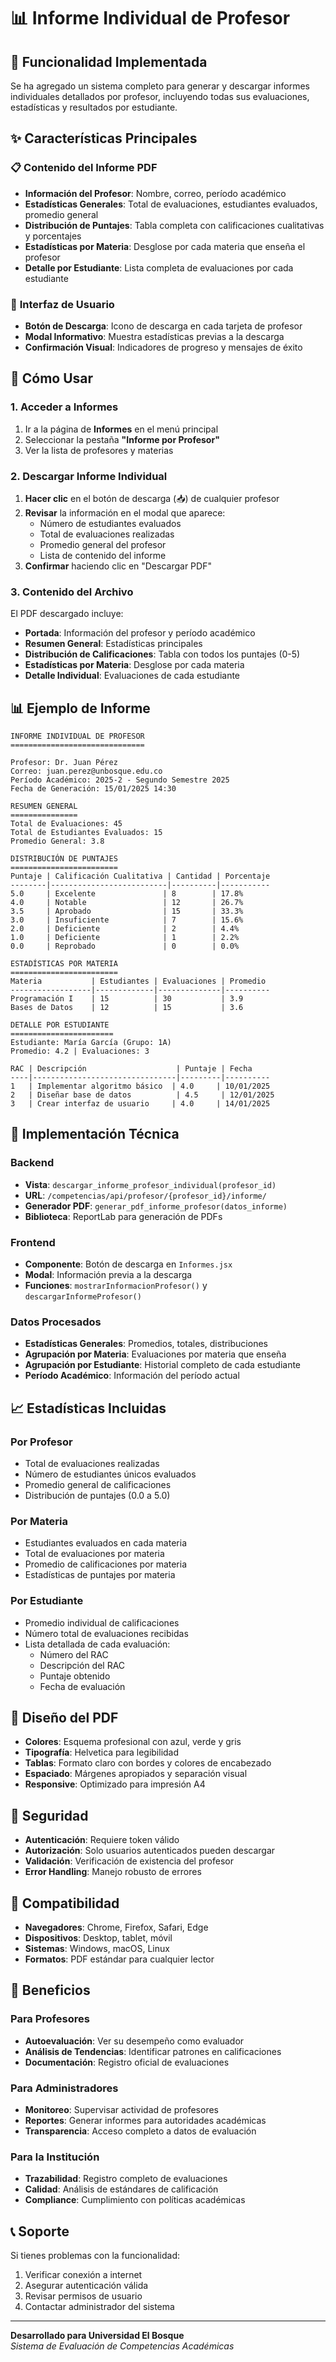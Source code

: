# 📊 Informe Individual de Profesor

## 🎯 **Funcionalidad Implementada**

Se ha agregado un sistema completo para generar y descargar informes individuales detallados por profesor, incluyendo todas sus evaluaciones, estadísticas y resultados por estudiante.

## ✨ **Características Principales**

### 📋 **Contenido del Informe PDF**
- **Información del Profesor**: Nombre, correo, período académico
- **Estadísticas Generales**: Total de evaluaciones, estudiantes evaluados, promedio general
- **Distribución de Puntajes**: Tabla completa con calificaciones cualitativas y porcentajes
- **Estadísticas por Materia**: Desglose por cada materia que enseña el profesor
- **Detalle por Estudiante**: Lista completa de evaluaciones por cada estudiante

### 🎨 **Interfaz de Usuario**
- **Botón de Descarga**: Icono de descarga en cada tarjeta de profesor
- **Modal Informativo**: Muestra estadísticas previas a la descarga
- **Confirmación Visual**: Indicadores de progreso y mensajes de éxito

## 🚀 **Cómo Usar**

### **1. Acceder a Informes**
1. Ir a la página de **Informes** en el menú principal
2. Seleccionar la pestaña **"Informe por Profesor"**
3. Ver la lista de profesores y materias

### **2. Descargar Informe Individual**
1. **Hacer clic** en el botón de descarga (📥) de cualquier profesor
2. **Revisar** la información en el modal que aparece:
   - Número de estudiantes evaluados
   - Total de evaluaciones realizadas
   - Promedio general del profesor
   - Lista de contenido del informe
3. **Confirmar** haciendo clic en "Descargar PDF"

### **3. Contenido del Archivo**
El PDF descargado incluye:
- **Portada**: Información del profesor y período académico
- **Resumen General**: Estadísticas principales
- **Distribución de Calificaciones**: Tabla con todos los puntajes (0-5)
- **Estadísticas por Materia**: Desglose por cada materia
- **Detalle Individual**: Evaluaciones de cada estudiante

## 📊 **Ejemplo de Informe**

```
INFORME INDIVIDUAL DE PROFESOR
==============================

Profesor: Dr. Juan Pérez
Correo: juan.perez@unbosque.edu.co
Período Académico: 2025-2 - Segundo Semestre 2025
Fecha de Generación: 15/01/2025 14:30

RESUMEN GENERAL
===============
Total de Evaluaciones: 45
Total de Estudiantes Evaluados: 15
Promedio General: 3.8

DISTRIBUCIÓN DE PUNTAJES
========================
Puntaje | Calificación Cualitativa | Cantidad | Porcentaje
--------|--------------------------|----------|-----------
5.0     | Excelente               | 8        | 17.8%
4.0     | Notable                 | 12       | 26.7%
3.5     | Aprobado                | 15       | 33.3%
3.0     | Insuficiente            | 7        | 15.6%
2.0     | Deficiente              | 2        | 4.4%
1.0     | Deficiente              | 1        | 2.2%
0.0     | Reprobado               | 0        | 0.0%

ESTADÍSTICAS POR MATERIA
========================
Materia           | Estudiantes | Evaluaciones | Promedio
------------------|-------------|--------------|----------
Programación I    | 15          | 30           | 3.9
Bases de Datos    | 12          | 15           | 3.6

DETALLE POR ESTUDIANTE
=======================
Estudiante: María García (Grupo: 1A)
Promedio: 4.2 | Evaluaciones: 3

RAC | Descripción                    | Puntaje | Fecha
----|--------------------------------|---------|----------
1   | Implementar algoritmo básico  | 4.0     | 10/01/2025
2   | Diseñar base de datos          | 4.5     | 12/01/2025
3   | Crear interfaz de usuario     | 4.0     | 14/01/2025
```

## 🔧 **Implementación Técnica**

### **Backend**
- **Vista**: `descargar_informe_profesor_individual(profesor_id)`
- **URL**: `/competencias/api/profesor/{profesor_id}/informe/`
- **Generador PDF**: `generar_pdf_informe_profesor(datos_informe)`
- **Biblioteca**: ReportLab para generación de PDFs

### **Frontend**
- **Componente**: Botón de descarga en `Informes.jsx`
- **Modal**: Información previa a la descarga
- **Funciones**: `mostrarInformacionProfesor()` y `descargarInformeProfesor()`

### **Datos Procesados**
- **Estadísticas Generales**: Promedios, totales, distribuciones
- **Agrupación por Materia**: Evaluaciones por materia que enseña
- **Agrupación por Estudiante**: Historial completo de cada estudiante
- **Período Académico**: Información del período actual

## 📈 **Estadísticas Incluidas**

### **Por Profesor**
- Total de evaluaciones realizadas
- Número de estudiantes únicos evaluados
- Promedio general de calificaciones
- Distribución de puntajes (0.0 a 5.0)

### **Por Materia**
- Estudiantes evaluados en cada materia
- Total de evaluaciones por materia
- Promedio de calificaciones por materia
- Estadísticas de puntajes por materia

### **Por Estudiante**
- Promedio individual de calificaciones
- Número total de evaluaciones recibidas
- Lista detallada de cada evaluación:
  - Número del RAC
  - Descripción del RAC
  - Puntaje obtenido
  - Fecha de evaluación

## 🎨 **Diseño del PDF**

- **Colores**: Esquema profesional con azul, verde y gris
- **Tipografía**: Helvetica para legibilidad
- **Tablas**: Formato claro con bordes y colores de encabezado
- **Espaciado**: Márgenes apropiados y separación visual
- **Responsive**: Optimizado para impresión A4

## 🔐 **Seguridad**

- **Autenticación**: Requiere token válido
- **Autorización**: Solo usuarios autenticados pueden descargar
- **Validación**: Verificación de existencia del profesor
- **Error Handling**: Manejo robusto de errores

## 📱 **Compatibilidad**

- **Navegadores**: Chrome, Firefox, Safari, Edge
- **Dispositivos**: Desktop, tablet, móvil
- **Sistemas**: Windows, macOS, Linux
- **Formatos**: PDF estándar para cualquier lector

## 🚀 **Beneficios**

### **Para Profesores**
- **Autoevaluación**: Ver su desempeño como evaluador
- **Análisis de Tendencias**: Identificar patrones en calificaciones
- **Documentación**: Registro oficial de evaluaciones

### **Para Administradores**
- **Monitoreo**: Supervisar actividad de profesores
- **Reportes**: Generar informes para autoridades académicas
- **Transparencia**: Acceso completo a datos de evaluación

### **Para la Institución**
- **Trazabilidad**: Registro completo de evaluaciones
- **Calidad**: Análisis de estándares de calificación
- **Compliance**: Cumplimiento con políticas académicas

## 📞 **Soporte**

Si tienes problemas con la funcionalidad:
1. Verificar conexión a internet
2. Asegurar autenticación válida
3. Revisar permisos de usuario
4. Contactar administrador del sistema

---

**Desarrollado para Universidad El Bosque**  
*Sistema de Evaluación de Competencias Académicas*
